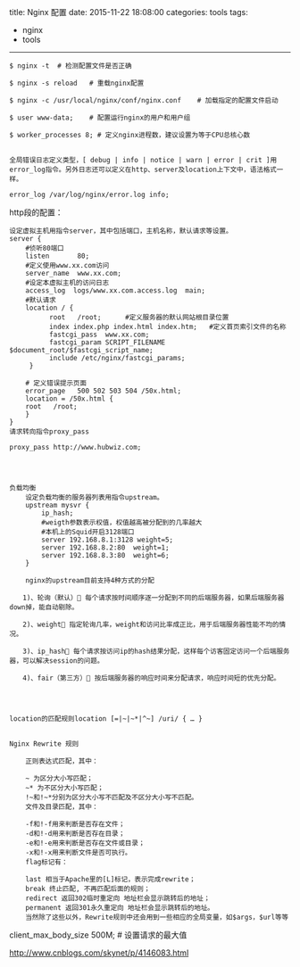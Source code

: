 title: Nginx 配置
date: 2015-11-22 18:08:00
categories: tools
tags:
  - nginx
  - tools
---

	$ nginx -t  # 检测配置文件是否正确

	$ nginx -s reload  	# 重载nginx配置

	$ nginx -c /usr/local/nginx/conf/nginx.conf    # 加载指定的配置文件启动

	$ user www-data; 	# 配置运行nginx的用户和用户组

	$ worker_processes 8; # 定义nginx进程数，建议设置为等于CPU总核心数


	全局错误日志定义类型，[ debug | info | notice | warn | error | crit ]用error_log指令。另外日志还可以定义在http、server及location上下文中，语法格式一样。

	error_log /var/log/nginx/error.log info;

http段的配置：

	


	设定虚拟主机用指令server，其中包括端口，主机名称，默认请求等设置。
	server {
	    #侦听80端口
	    listen       80;
	    #定义使用www.xx.com访问
	    server_name  www.xx.com;
	    #设定本虚拟主机的访问日志
	    access_log  logs/www.xx.com.access.log  main;
	    #默认请求
	    location / {
	          root   /root;      #定义服务器的默认网站根目录位置
	          index index.php index.html index.htm;   #定义首页索引文件的名称
	          fastcgi_pass  www.xx.com;
	          fastcgi_param SCRIPT_FILENAME $document_root/$fastcgi_script_name;
	          include /etc/nginx/fastcgi_params;
	     }
	 
	    # 定义错误提示页面
	    error_page   500 502 503 504 /50x.html; 
	    location = /50x.html {
	    root   /root;
	    }
	}
	请求转向指令proxy_pass

	proxy_pass http://www.hubwiz.com;




	负载均衡
		设定负载均衡的服务器列表用指令upstream。
		upstream mysvr {
			ip_hash;
		    #weigth参数表示权值，权值越高被分配到的几率越大
		    #本机上的Squid开启3128端口
		    server 192.168.8.1:3128 weight=5;
		    server 192.168.8.2:80  weight=1;
		    server 192.168.8.3:80  weight=6;
		}

		nginx的upstream目前支持4种方式的分配

	　　1)、轮询（默认） 每个请求按时间顺序逐一分配到不同的后端服务器，如果后端服务器down掉，能自动剔除。

	　　2)、weight 指定轮询几率，weight和访问比率成正比，用于后端服务器性能不均的情况。

	　　3)、ip_hash 每个请求按访问ip的hash结果分配，这样每个访客固定访问一个后端服务器，可以解决session的问题。

	　　4)、fair（第三方） 按后端服务器的响应时间来分配请求，响应时间短的优先分配。




	location的匹配规则location [=|~|~*|^~] /uri/ { … }


	Nginx Rewrite 规则

		正则表达式匹配，其中：

		~ 为区分大小写匹配；
		~* 为不区分大小写匹配；
		!~和!~*分别为区分大小写不匹配及不区分大小写不匹配。
		文件及目录匹配，其中：

		-f和!-f用来判断是否存在文件；
		-d和!-d用来判断是否存在目录；
		-e和!-e用来判断是否存在文件或目录；
		-x和!-x用来判断文件是否可执行。
		flag标记有：

		last 相当于Apache里的[L]标记，表示完成rewrite；
		break 终止匹配, 不再匹配后面的规则；
		redirect 返回302临时重定向 地址栏会显示跳转后的地址；
		permanent 返回301永久重定向 地址栏会显示跳转后的地址。
		当然除了这些以外，Rewrite规则中还会用到一些相应的全局变量，如$args，$url等等



 client_max_body_size 500M;			# 设置请求的最大值

http://www.cnblogs.com/skynet/p/4146083.html


